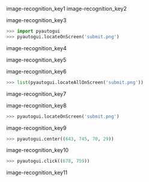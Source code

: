 image-recognition_key1
image-recognition_key2


image-recognition_key3


```python
>>> import pyautogui
>>> pyautogui.locateOnScreen('submit.png')
```
image-recognition_key4


image-recognition_key5


image-recognition_key6


```python
>>> list(pyautogui.locateAllOnScreen('submit.png'))
```
image-recognition_key7


image-recognition_key8


```python
>>> pyautogui.locateOnScreen('submit.png')
```
image-recognition_key9
```python
>>> pyautogui.center((643, 745, 70, 29))
```
image-recognition_key10
```python
>>> pyautogui.click((678, 759))
```
image-recognition_key11

